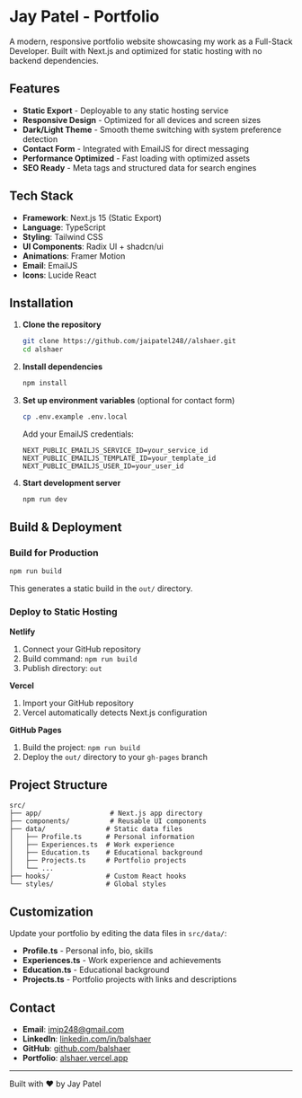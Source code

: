 # Jay Patel - Portfolio

A modern, responsive portfolio website showcasing my work as a Full-Stack Developer. Built with Next.js and optimized for static hosting with no backend dependencies.

## Features

- **Static Export** - Deployable to any static hosting service
- **Responsive Design** - Optimized for all devices and screen sizes
- **Dark/Light Theme** - Smooth theme switching with system preference detection
- **Contact Form** - Integrated with EmailJS for direct messaging
- **Performance Optimized** - Fast loading with optimized assets
- **SEO Ready** - Meta tags and structured data for search engines

## Tech Stack

- **Framework**: Next.js 15 (Static Export)
- **Language**: TypeScript
- **Styling**: Tailwind CSS
- **UI Components**: Radix UI + shadcn/ui
- **Animations**: Framer Motion
- **Email**: EmailJS
- **Icons**: Lucide React

## Installation

1. **Clone the repository**
   ```bash
   git clone https://github.com/jaipatel248//alshaer.git
   cd alshaer
   ```

2. **Install dependencies**
   ```bash
   npm install
   ```

3. **Set up environment variables** (optional for contact form)
   ```bash
   cp .env.example .env.local
   ```
   Add your EmailJS credentials:
   ```env
   NEXT_PUBLIC_EMAILJS_SERVICE_ID=your_service_id
   NEXT_PUBLIC_EMAILJS_TEMPLATE_ID=your_template_id
   NEXT_PUBLIC_EMAILJS_USER_ID=your_user_id
   ```

4. **Start development server**
   ```bash
   npm run dev
   ```

## Build & Deployment

### Build for Production
```bash
npm run build
```
This generates a static build in the `out/` directory.

### Deploy to Static Hosting

**Netlify**
1. Connect your GitHub repository
2. Build command: `npm run build`
3. Publish directory: `out`

**Vercel**
1. Import your GitHub repository
2. Vercel automatically detects Next.js configuration

**GitHub Pages**
1. Build the project: `npm run build`
2. Deploy the `out/` directory to your `gh-pages` branch

## Project Structure

```
src/
├── app/                 # Next.js app directory
├── components/          # Reusable UI components
├── data/               # Static data files
│   ├── Profile.ts      # Personal information
│   ├── Experiences.ts  # Work experience
│   ├── Education.ts    # Educational background
│   ├── Projects.ts     # Portfolio projects
│   └── ...
├── hooks/              # Custom React hooks
└── styles/             # Global styles
```

## Customization

Update your portfolio by editing the data files in `src/data/`:

- **Profile.ts** - Personal info, bio, skills
- **Experiences.ts** - Work experience and achievements
- **Education.ts** - Educational background
- **Projects.ts** - Portfolio projects with links and descriptions

## Contact

- **Email**: imjp248@gmail.com
- **LinkedIn**: [linkedin.com/in/balshaer](https://www.linkedin.com/in/jaipatel248/)
- **GitHub**: [github.com/balshaer](https://github.com/jaipatel248/)
- **Portfolio**: [alshaer.vercel.app](https://alshaer.vercel.app)

---

Built with ❤️ by Jay Patel
